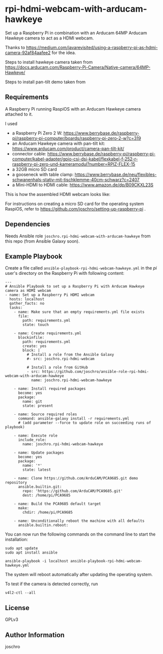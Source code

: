 rpi-hdmi-webcam-with-arducam-hawkeye
====================================

Set up a Raspberry Pi in combination with an Arducam 64MP Arducam Hawkeye camera to act as a HDMI webcam.

Thanks to https://medium.com/javarevisited/using-a-raspberry-pi-as-hdmi-camera-92af84aafee2 for the idea.

Steps to install hawkeye camera taken from https://docs.arducam.com/Raspberry-Pi-Camera/Native-camera/64MP-Hawkeye/

Steps to install pan-tilt demo taken from 

Requirements
------------

A Raspberry Pi running RaspiOS with an Arducam Hawkeye camera attached to it.

I used
* a Raspberry Pi Zero 2 W: https://www.berrybase.de/raspberry-pi/raspberry-pi-computer/boards/raspberry-pi-zero-2-w?c=319
* an Arducam Hawkeye camera with pan-tilt kit: https://www.arducam.com/product/camera-pan-tilt-kit/
* connector cable: https://www.berrybase.de/raspberry-pi/raspberry-pi-computer/kabel-adapter/gpio-csi-dsi-kabel/flexkabel-f-252-r-raspberry-pi-zero-und-kameramodul?number=RPIZ-FLEX-15
* a 32GB micro SD card
* a gooseneck with table clamp: https://www.berrybase.de/neu/flexibles-schwanenhals-stativ-mit-tischklemme-40cm-schwarz?c=2407
* a Mini-HDMI to HDMI cable: https://www.amazon.de/dp/B09CKXL23S

This is how the assembled HDMI webcam looks like:

For instructions on creating a micro SD card for the operating system RaspiOS, refer to https://github.com/joschro/setting-up-raspberry-pi .

Dependencies
------------

Needs Ansible role ```joschro.rpi-hdmi-webcam-with-arducam-hawkeye``` from this repo (from Ansible Galaxy soon).

Example Playbook
----------------
Create a file called ```ansible-playbook-rpi-hdmi-webcam-hawkeye.yml``` in the *pi* user's directory on the Raspberry Pi with following content:
```
---
# Ansible Playbook to set up a Raspberry Pi with Arducam Hawkeye camera as HDMI webcam
- name: Set up a Raspberry Pi HDMI webcam
  hosts: localhost
  gather_facts: no
  tasks:
    - name: Make sure that an empty requirements.yml file exists
      file:
        path: requirements.yml
        state: touch

    - name: Create requirements.yml
      blockinfile:
        path: requirements.yml
        create: yes
        block: |
          # Install a role from the Ansible Galaxy
          #- src: joschro.rpi-hdmi-webcam
          
          # Install a role from GitHub
          - src: https://github.com/joschro/ansible-role-rpi-hdmi-webcam-with-arducam-hawkeye
            name: joschro.rpi-hdmi-webcam-hawkeye

    - name: Install required packages
      become: yes
      package:
        name: git
        state: present

    - name: Source required roles
      command: ansible-galaxy install -r requirements.yml
      # (add parameter --force to update role on succeeding runs of playbook)

    - name: Execute role
      include_role:
        name: joschro.rpi-hdmi-webcam-hawkeye

    - name: Update packages
      become: yes
      package:
        name: '*'
        state: latest

    - name: Clone https://github.com/ArduCAM/PCA9685.git demo repository
      ansible.builtin.git:
        repo: 'https://github.com/ArduCAM/PCA9685.git'
        dest: /home/pi/PCA9685

    - name: Build the PCA9685 default target
      make:
        chdir: /home/pi/PCA9685

    - name: Unconditionally reboot the machine with all defaults
      ansible.builtin.reboot:
```

You can now run the following commands on the command line to start the installation:
```
sudo apt update
sudo apt install ansible

ansible-playbook -i localhost ansible-playbook-rpi-hdmi-webcam-hawkeye.yml
```

The system will reboot automatically after updating the operating system.

To test if the camera is detected correctly, run
```
v4l2-ctl --all
```

License
-------

GPLv3

Author Information
------------------

joschro
